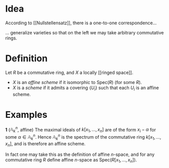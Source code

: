 # Idea
According to [[Nullstellensatz]], there is a one-to-one correspondence...

... generalize varieties so that on the left we may take arbitrary commutative rings.

# Definition
Let $R$ be a commutative ring, and $X$ a locally [[ringed space]].
- $X$ is an *affine scheme* if it isomorphic to $\text{Spec}(R)$ (for some $R$).
- $X$ is a *scheme* if it admits a covering $\{U_i\}$ such that each $U_i$ is an affine scheme.

# Examples
**1** ($\mathbb{A}^n_k$, affine)
The maximal ideals of $k[x_1,\dots,x_n]$ are of the form $x_i-\alpha$ for some $\alpha\in\mathbb{A}^n_k$. Hence $\mathbb{A}^n_k$ is the spectrum of the commutative ring $k[x_1,\dots,x_n]$, and is therefore an affine scheme.

In fact one may take this as the definition of affine $n$-space, and for any commutative ring $R$ define affine $n$-space as $\text{Spec}(R[x_1,\dots,x_n])$.